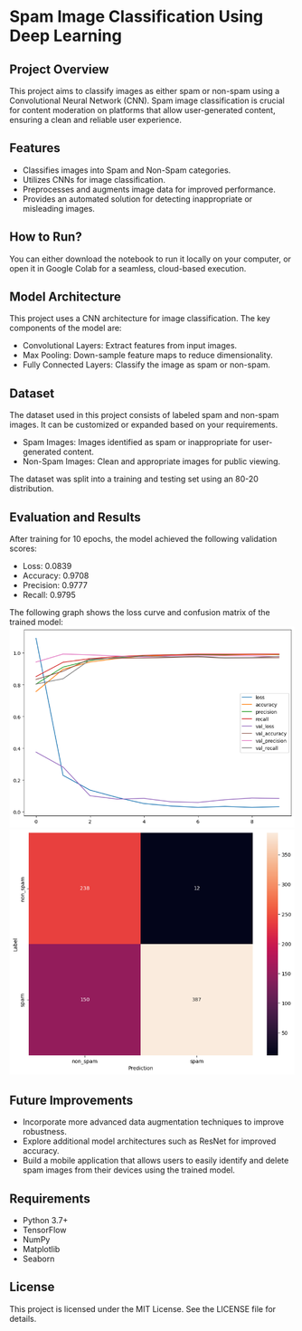 # Spam Image Classification Using Deep Learning
## Project Overview
This project aims to classify images as either spam or non-spam using a Convolutional Neural Network (CNN). Spam image classification is crucial for content moderation on platforms that allow user-generated content, ensuring a clean and reliable user experience.

## Features
 - Classifies images into Spam and Non-Spam categories.
 - Utilizes CNNs for image classification.
 - Preprocesses and augments image data for improved performance.
 - Provides an automated solution for detecting inappropriate or misleading images.

## How to Run?
You can either download the notebook to run it locally on your computer, or open it in Google Colab for a seamless, cloud-based execution.

## Model Architecture
This project uses a CNN architecture for image classification. The key components of the model are:

 - Convolutional Layers: Extract features from input images.
 - Max Pooling: Down-sample feature maps to reduce dimensionality.
 - Fully Connected Layers: Classify the image as spam or non-spam.

## Dataset
The dataset used in this project consists of labeled spam and non-spam images. It can be customized or expanded based on your requirements.

 - Spam Images: Images identified as spam or inappropriate for user-generated content.
 - Non-Spam Images: Clean and appropriate images for public viewing.

The dataset was split into a training and testing set using an 80-20 distribution.

## Evaluation and Results
After training for 10 epochs, the model achieved the following validation scores:
  - Loss: 0.0839
  - Accuracy: 0.9708
  - Precision: 0.9777
  - Recall: 0.9795

The following graph shows the loss curve and confusion matrix of the trained model: 
![Loss Curve](spam_image_classifier_loss_curve.png)
![Confusion Matrix](spam_image_classifier_confusion_matrix.png)


## Future Improvements
 - Incorporate more advanced data augmentation techniques to improve robustness.
 - Explore additional model architectures such as ResNet for improved accuracy.
 - Build a mobile application that allows users to easily identify and delete spam images from their devices using the trained model.

## Requirements
 - Python 3.7+
 - TensorFlow
 - NumPy
 - Matplotlib
 - Seaborn

## License
This project is licensed under the MIT License. See the LICENSE file for details.


